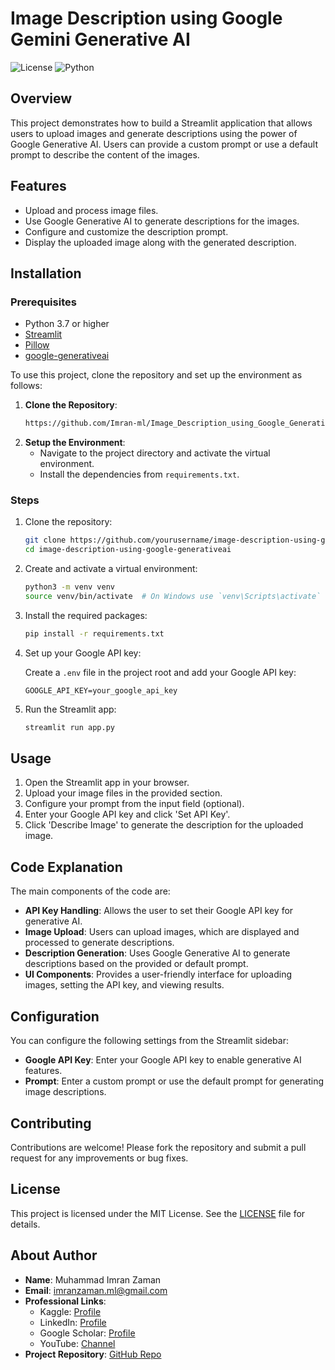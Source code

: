 # Image Description using Google Gemini Generative AI

![License](https://img.shields.io/badge/license-MIT-blue.svg)
![Python](https://img.shields.io/badge/python-3.7%2B-brightgreen.svg)

## Overview

This project demonstrates how to build a Streamlit application that allows users to upload images and generate descriptions using the power of Google Generative AI. Users can provide a custom prompt or use a default prompt to describe the content of the images.

## Features

- Upload and process image files.
- Use Google Generative AI to generate descriptions for the images.
- Configure and customize the description prompt.
- Display the uploaded image along with the generated description.

## Installation

### Prerequisites

- Python 3.7 or higher
- [Streamlit](https://streamlit.io/)
- [Pillow](https://pypi.org/project/Pillow/)
- [google-generativeai](https://pypi.org/project/google-generativeai/)

To use this project, clone the repository and set up the environment as follows:

1. **Clone the Repository**:
    ```bash
    https://github.com/Imran-ml/Image_Description_using_Google_GenerativeAI.git
    ```
2. **Setup the Environment**:
    - Navigate to the project directory and activate the virtual environment.
    - Install the dependencies from `requirements.txt`.

### Steps

1. Clone the repository:

    ```sh
    git clone https://github.com/yourusername/image-description-using-google-generativeai.git
    cd image-description-using-google-generativeai
    ```

2. Create and activate a virtual environment:

    ```sh
    python3 -m venv venv
    source venv/bin/activate  # On Windows use `venv\Scripts\activate`
    ```

3. Install the required packages:

    ```sh
    pip install -r requirements.txt
    ```

4. Set up your Google API key:

    Create a `.env` file in the project root and add your Google API key:

    ```env
    GOOGLE_API_KEY=your_google_api_key
    ```

5. Run the Streamlit app:

    ```sh
    streamlit run app.py
    ```

## Usage

1. Open the Streamlit app in your browser.
2. Upload your image files in the provided section.
3. Configure your prompt from the input field (optional).
4. Enter your Google API key and click 'Set API Key'.
5. Click 'Describe Image' to generate the description for the uploaded image.

## Code Explanation

The main components of the code are:

- **API Key Handling**: Allows the user to set their Google API key for generative AI.
- **Image Upload**: Users can upload images, which are displayed and processed to generate descriptions.
- **Description Generation**: Uses Google Generative AI to generate descriptions based on the provided or default prompt.
- **UI Components**: Provides a user-friendly interface for uploading images, setting the API key, and viewing results.

## Configuration

You can configure the following settings from the Streamlit sidebar:

- **Google API Key**: Enter your Google API key to enable generative AI features.
- **Prompt**: Enter a custom prompt or use the default prompt for generating image descriptions.

## Contributing

Contributions are welcome! Please fork the repository and submit a pull request for any improvements or bug fixes.

## License

This project is licensed under the MIT License. See the [LICENSE](LICENSE) file for details.

## About Author

- **Name**: Muhammad Imran Zaman
- **Email**: [imranzaman.ml@gmail.com](mailto:imranzaman.ml@gmail.com)
- **Professional Links**:
    - Kaggle: [Profile](https://www.kaggle.com/muhammadimran112233)
    - LinkedIn: [Profile](https://www.linkedin.com/in/muhammad-imran-zaman)
    - Google Scholar: [Profile](https://scholar.google.com/citations?user=ulVFpy8AAAAJ&hl=en)
    - YouTube: [Channel](https://www.youtube.com/@consolioo)
- **Project Repository**: [GitHub Repo](https://github.com/Imran-ml/Image_Description_using_Google_GenerativeAI.git)

